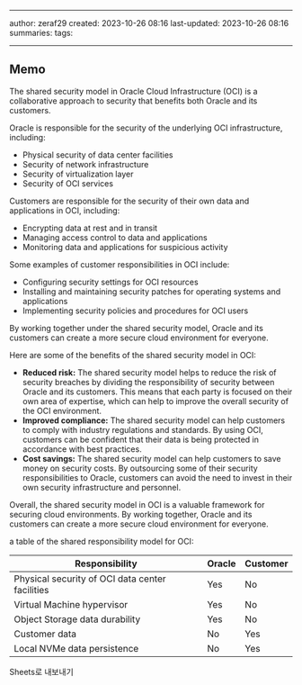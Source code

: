 

--- 
author: zeraf29
created: 2023-10-26 08:16 
last-updated: 2023-10-26 08:16 
summaries: 
tags:

---


## Memo

The shared security model in Oracle Cloud Infrastructure (OCI) is a collaborative approach to security that benefits both Oracle and its customers.

Oracle is responsible for the security of the underlying OCI infrastructure, including:

- Physical security of data center facilities
- Security of network infrastructure
- Security of virtualization layer
- Security of OCI services

Customers are responsible for the security of their own data and applications in OCI, including:

- Encrypting data at rest and in transit
- Managing access control to data and applications
- Monitoring data and applications for suspicious activity

Some examples of customer responsibilities in OCI include:

- Configuring security settings for OCI resources
- Installing and maintaining security patches for operating systems and applications
- Implementing security policies and procedures for OCI users

By working together under the shared security model, Oracle and its customers can create a more secure cloud environment for everyone.

Here are some of the benefits of the shared security model in OCI:

- **Reduced risk:** The shared security model helps to reduce the risk of security breaches by dividing the responsibility of security between Oracle and its customers. This means that each party is focused on their own area of expertise, which can help to improve the overall security of the OCI environment.
- **Improved compliance:** The shared security model can help customers to comply with industry regulations and standards. By using OCI, customers can be confident that their data is being protected in accordance with best practices.
- **Cost savings:** The shared security model can help customers to save money on security costs. By outsourcing some of their security responsibilities to Oracle, customers can avoid the need to invest in their own security infrastructure and personnel.

Overall, the shared security model in OCI is a valuable framework for securing cloud environments. By working together, Oracle and its customers can create a more secure cloud environment for everyone.



a table of the shared responsibility model for OCI:

|Responsibility|Oracle|Customer|
|---|---|---|
|Physical security of OCI data center facilities|Yes|No|
|Virtual Machine hypervisor|Yes|No|
|Object Storage data durability|Yes|No|
|Customer data|No|Yes|
|Local NVMe data persistence|No|Yes|

Sheets로 내보내기